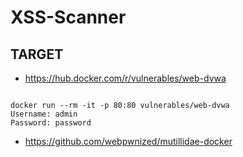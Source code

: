 # XSS-Scanner

## TARGET 

- https://hub.docker.com/r/vulnerables/web-dvwa
```

docker run --rm -it -p 80:80 vulnerables/web-dvwa
Username: admin
Password: password
```

- https://github.com/webpwnized/mutillidae-docker